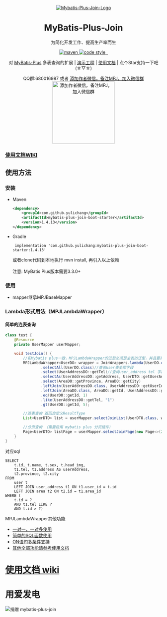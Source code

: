 <!--suppress HtmlDeprecatedAttribute -->
<p align="center">
  <a href="https://github.com/yulichang/mybatis-plus-join" target="_blank">
   <img alt="Mybatis-Plus-Join-Logo" src="https://github.com/yulichang/mybatis-plus-join/assets/33247410/f61a92d0-dc6e-463d-b431-61f469bd35f8">
  </a>
</p>
<h1 align="center">MyBatis-Plus-Join</h1>
<p align="center">
  为简化开发工作、提高生产率而生
</p>
<p align="center">
  <a href="https://central.sonatype.com/artifact/com.github.yulichang/mybatis-plus-join-boot-starter">
    <img alt="maven" src="https://img.shields.io/maven-central/v/com.github.yulichang/mybatis-plus-join-boot-starter.svg?style=flat-square">
  </a>
  <a href="https://www.apache.org/licenses/LICENSE-2.0">
    <img alt="code style" src="https://img.shields.io/badge/license-Apache%202-4EB1BA.svg?style=flat-square">
  </a>
  <a href="https://github.com/yulichang/mybatis-plus-join" target="_blank">
    <img src="https://img.shields.io/github/stars/yulichang/mybatis-plus-join.svg?style=social&label=Stars" alt=""/>
  </a>
  <a href="https://gitee.com/best_handsome/mybatis-plus-join" target="_blank">
    <img src="https://gitee.com/best_handsome/mybatis-plus-join/badge/star.svg?theme=dark" alt=""/>
  </a>
</p>
<p align="center">
对 <a href="https://gitee.com/baomidou/mybatis-plus" target="_blank">MyBatis-Plus</a> 多表查询的扩展 |
<a href="https://gitee.com/best_handsome/mybatis-plus-join-demo" target="_blank">演示工程</a> |
<a href="https://mybatis-plus-join.github.io" target="_blank">使用文档</a> |
点个Star支持一下吧 (☆▽☆)
</p>

<p align="center">
QQ群:680016987  或者 
<a href="https://gitee.com/best_handsome/mybatis-plus-join/issues/I65N2M" target="_blank">添加作者微信，备注MPJ，加入微信群</a>
<br/>
<img width="200px" height="200px" src="https://github.com/yulichang/mybatis-plus-join/assets/33247410/6a2aedfa-c67d-4691-9441-204f28b6c73d"  alt="添加作者微信，备注MPJ，加入微信群"/>
</p>

### <a href="https://mybatis-plus-join.github.io" target="_blank">使用文档WIKI</a>

## 使用方法

### 安装

- Maven
  ```xml
  <dependency>
      <groupId>com.github.yulichang</groupId>
      <artifactId>mybatis-plus-join-boot-starter</artifactId>
      <version>1.4.13</version>
  </dependency>
  ```
- Gradle
  ```
   implementation 'com.github.yulichang:mybatis-plus-join-boot-starter:1.4.13'
  ```
  或者clone代码到本地执行 mvn install, 再引入以上依赖  
  <br>
  注意: MyBatis Plus版本需要3.3.0+
  <br>

### 使用

* mapper继承MPJBaseMapper 

### Lambda形式用法（MPJLambdaWrapper）

#### 简单的连表查询

```java
class test {
    @Resource
    private UserMapper userMapper;

    void testJoin() {
        //和Mybatis plus一致，MPJLambdaWrapper的泛型必须是主表的泛型，并且要用主表的Mapper来调用
        MPJLambdaWrapper<UserDO> wrapper = JoinWrappers.lambda(UserDO.class)
                .selectAll(UserDO.class)//查询user表全部字段
                .select(UserAddressDO::getTel)//查询user_address tel 字段
                .selectAs(UserAddressDO::getAddress, UserDTO::getUserAddress)//别名
                .select(AreaDO::getProvince, AreaDO::getCity)
                .leftJoin(UserAddressDO.class, UserAddressDO::getUserId, UserDO::getId)
                .leftJoin(AreaDO.class, AreaDO::getId, UserAddressDO::getAreaId)
                .eq(UserDO::getId, 1)
                .like(UserAddressDO::getTel, "1")
                .gt(UserDO::getId, 5);

        //连表查询 返回自定义ResultType
        List<UserDTO> list = userMapper.selectJoinList(UserDTO.class, wrapper);

        //分页查询 （需要启用 mybatis plus 分页插件）
        Page<UserDTO> listPage = userMapper.selectJoinPage(new Page<>(2, 10), UserDTO.class, wrapper);
    }
}
```

对应sql

```
SELECT  
    t.id, t.name, t.sex, t.head_img, 
    t1.tel, t1.address AS userAddress,
    t2.province, t2.city 
FROM 
    user t 
    LEFT JOIN user_address t1 ON t1.user_id = t.id 
    LEFT JOIN area t2 ON t2.id = t1.area_id 
WHERE (
    t.id = ? 
    AND t1.tel LIKE ? 
    AND t.id > ?)
```


MPJLambdaWrapper其他功能

* <a href="https://mybatis-plus-join.github.io/pages/core/lambda/select/selectCollection.html" target="_blank">
  一对一，一对多使用</a>
* <a href="https://mybatis-plus-join.github.io/pages/core/lambda/select/selectFunc.html" target="_blank">简单的SQL函数使用</a>
* <a href="https://mybatis-plus-join.github.io/pages/core/lambda/join/leftJoin.html" target="_blank">ON语句多条件支持</a>
* <a href="https://mybatis-plus-join.github.io" target="_blank">其他全部功能请参考使用文档</a>

# <a href="https://mybatis-plus-join.github.io" target="_blank">使用文档 wiki</a>
# 用爱发电
![捐赠 mybatis-plus-join](https://foruda.gitee.com/images/1717191488951888381/8463cfcd_2020985.png "支持一下mybatis-plus-join")
